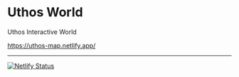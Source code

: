 # Uthos World

Uthos Interactive World

<https://uthos-map.netlify.app/>

---

[![Netlify Status](https://api.netlify.com/api/v1/badges/13a56a5a-17a8-4748-b0c2-a177663191da/deploy-status)](https://app.netlify.com/sites/uthos-map/deploys)
